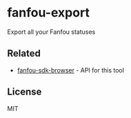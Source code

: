 # fanfou-export

Export all your Fanfou statuses

## Related

- [fanfou-sdk-browser](https://github.com/fanfoujs/fanfou-sdk-browser) - API for this tool

## License

MIT
